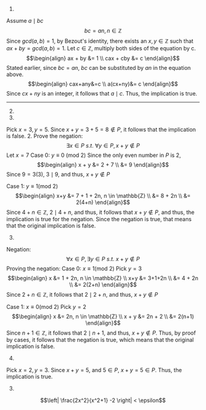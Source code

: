 1.
Assume $a \mid bc$
$$bc = an, n \in \mathbb{Z}$$
Since $gcd(a,b) = 1$, by Bezout's identity, there exists an $x, y \in \mathbb{Z}$ such that $ax+by=gcd(a,b)=1$.
Let $c \in \mathbb{Z}$, multiply both sides of the equation by c.
$$\begin{align}
ax + by &= 1 \\
cax + cby &= c
\end{align}$$
Stated earlier, since $bc = an$, $bc$ can be substituted by $an$ in the equation above.
$$\begin{align}
cax+any&=c  \\
a(cx+ny)&= c
\end{align}$$
Since $cx+ny$ is an integer, it follows that $a \mid c$. Thus, the implication is true.

---
2.
1.
Pick $x = 3, y = 5$. Since $x+y = 3+5 = 8 \not\in P$, it follows that the implication is false.
2.
Prove the negation:
$$\exists x \in P \text{ } s.t. \text{ } \forall y \in P, x+y \not\in P$$
Let $x = 7$
Case 0: $y \equiv 0 \text{ (mod 2)}$
Since the only even number in $P$ is 2,
$$\begin{align}
x + y &= 2 + 7 \\
&=  9
\end{align}$$
Since $9 = 3(3)$, $3 \mid 9$, and thus, $x+y \not\in P$

Case 1: $y \equiv 1 \text{(mod 2)}$
$$\begin{align}
x+y &= 7 + 1 + 2n, n \in \mathbb{Z} \\
&= 8 + 2n \\
&= 2(4+n)
\end{align}$$
Since $4+n \in \mathbb{Z}$, $2 \mid 4+n$, and thus, it follows that $x+y \not\in P$, and thus, the implication is true for the negation. 
Since the negation is true, that means that the original implication is false.

3.
Negation:
$$\forall x \in P, \exists y \in P \text{ } s.t. \text{ } x+y \not\in P$$
Proving the negation:
Case 0: $x \equiv 1 \text{(mod 2)}$
Pick $y = 3$
$$\begin{align}
x &= 1 + 2n, n \in \mathbb{Z} \\
x+y &= 3+1+2n \\
&= 4 + 2n \\
&= 2(2+n)
\end{align}$$
Since $2+n \in \mathbb{Z}$, it follows that $2 \mid 2+n$, and thus, $x+y \not\in P$

Case 1: $x \equiv 0 \text{(mod 2)}$
Pick $y = 2$
$$\begin{align}
x &= 2n, n \in \mathbb{Z} \\
x + y &= 2n + 2 \\
&= 2(n+1)
\end{align}$$
Since $n+1 \in \mathbb{Z}$, it follows that $2 \mid n+1$, and thus, $x + y \not\in P$.
Thus, by proof by cases, it follows that the negation is true, which means that the original implication is false.

4.
Pick $x = 2, y = 3$. Since $x+y = 5$, and $5 \in P$, $x+y = 5 \in P$. Thus, the implication is true.

3.
$$\left| \frac{2x^2}{x^2+1} -2 \right| < \epsilon$$
